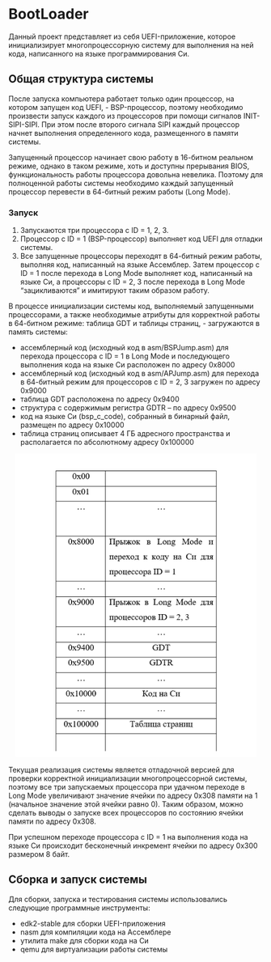 # BootLoader

Данный проект представляет из себя UEFI-приложение, которое инициализирует многопроцессорную систему для выполнения на ней кода, написанного на языке программирования Си.

## Общая структура системы

После запуска компьютера работает только один процессор, на котором запущен код UEFI, - BSP-процессор, поэтому необходимо произвести запуск каждого из процессоров при помощи сигналов INIT-SIPI-SIPI. При этом после второго сигнала SIPI каждый процессор начнет выполнения определенного кода, размещенного в памяти системы.

Запущенный процессор начинает свою работу в 16-битном реальном режиме, однако в таком режиме, хоть и доступны прерывания BIOS, функциональность работы процессора довольна невелика. Поэтому для полноценной работы системы необходимо каждый запущенный процессор перевести в 64-битный режим работы (Long Mode).

### Запуск
1. Запускаются три процессора с ID = 1, 2, 3.
1. Процессор с ID = 1 (BSP-процессор) выполняет код UEFI для отладки системы.
1. Все запущенные процессоры переходят в 64-битный режим работы, выполняя код, написанный на языке Ассемблер. Затем процессор с ID = 1 после перехода в Long Mode выполняет код, написанный на языке Си, а процессоры с ID = 2, 3 после перехода в Long Mode “зацикливаются” и имитируют таким образом работу.

В процессе инициализации системы код, выполняемый запущенными процессорами, а также необходимые атрибуты для корректной работы в 64-битном режиме: таблица GDT и таблицы страниц, - загружаются в память системы:

- ассемблерный код (исходный код в asm/BSPJump.asm) для перехода процессора с ID = 1 в Long Mode и последующего выполнения кода на языке Си расположен по адресу 0x8000
- ассемблерный код (исходный код в asm/APJump.asm) для перехода в 64-битный режим для процессоров с ID = 2, 3 загружен по адресу 0x9000
- таблица GDT расположена по адресу 0x9400
- структура с содержимым регистра GDTR – по адресу 0x9500
- код на языке Си (bsp_c_code), собранный в бинарный файл, размещен по адресу 0x10000
- таблица страниц описывает 4 ГБ адресного пространства и располагается по абсолютному адресу 0x100000


<p align="center">
  <img height = "600" src = "memory_map.png">
</p>

Текущая реализация системы является отладочной версией для проверки корректной инициализации многопроцессорной системы, поэтому все три запускаемых процессора при удачном переходе в Long Mode увеличивают значение ячейки по адресу 0x308 памяти на 1 (начальное значение этой ячейки равно 0). Таким образом, можно сделать выводы о запуске всех процессоров по состоянию ячейки памяти по адресу 0x308.

При успешном переходе процессора с ID = 1 на выполнения кода на языке Си происходит бесконечный инкремент ячейки по адресу 0x300 размером 8 байт.

## Сборка и запуск системы

Для сборки, запуска и тестирования системы использовались следующие программные инструменты:
- edk2-stable для сборки UEFI-приложения
- nasm для компиляции кода на Ассемблере
- утилита make для сборки кода на Си
- qemu для виртуализации работы системы

